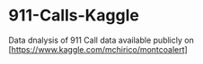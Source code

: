 # 911-Calls-Kaggle

Data dnalysis of 911 Call data available publicly on [https://www.kaggle.com/mchirico/montcoalert]
